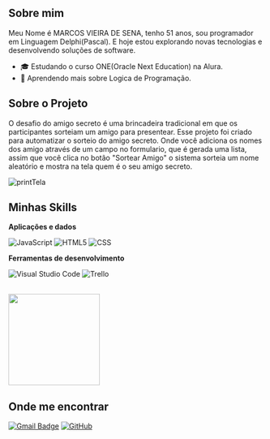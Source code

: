 ## Sobre mim

Meu Nome é MARCOS VIEIRA DE SENA, tenho 51 anos, sou programador em Linguagem Delphi(Pascal). E hoje estou explorando novas tecnologias e desenvolvendo soluções  de software. 

- 🎓 Estudando o curso ONE(Oracle Next Education) na Alura.
- 🌱 Aprendendo mais sobre Logica de Programação.

## Sobre o Projeto

O desafio do amigo secreto é uma brincadeira tradicional em que os participantes sorteiam um amigo para presentear.
Esse projeto foi criado para automatizar o sorteio do amigo secreto.
Onde você adiciona os nomes dos amigo através de um campo no formulario, que é gerada uma lista, assim que você clica no botão "Sortear Amigo" o sistema sorteia um nome aleatório e mostra na tela quem é o seu amigo secreto.


![printTela](https://github.com/user-attachments/assets/79e200ae-38b0-4618-b20c-2002320d32f8)


## Minhas Skills

**Aplicações e dados**

![JavaScript](https://img.shields.io/badge/-JavaScript-333333?style=flat&logo=javascript)
![HTML5](https://img.shields.io/badge/-HTML5-333333?style=flat&logo=HTML5)
![CSS](https://img.shields.io/badge/-CSS-333333?style=flat&logo=CSS3&logoColor=1572B6)




**Ferramentas de desenvolvimento**

![Visual Studio Code](https://img.shields.io/badge/-Visual%20Studio%20Code-333333?style=flat&logo=visual-studio-code&logoColor=007ACC)
![Trello](https://img.shields.io/badge/-Trello-333333?style=flat&logo=trello&logoColor=007ACC)


<br/>

<a href="https://github.com/wmvsena" title="Perfil de Marcos Sena">
  <img height="180em" src="https://github-readme-stats.vercel.app/api?username=wmvsena&theme=dracula&show_icons=true" />
</a>

## Onde me encontrar


[![Gmail Badge](https://img.shields.io/badge/-wmvsena@gmail.com-006bed?style=flat-square&logo=Gmail&logoColor=white&link=mailto:wmvsena@gmail.com)](mailto:wmvsena@gmail.com)
[![GitHub](https://img.shields.io/github/followers/iuricode?label=follow&style=social)]()
